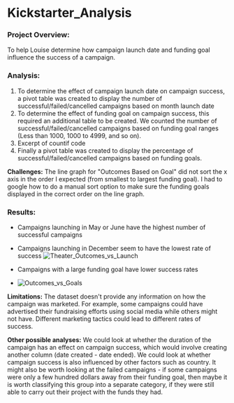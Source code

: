 # Kickstarter_Analysis
### Project Overview: 
To help Louise determine how campaign launch date and funding goal influence the success of a campaign. 

### Analysis: 
1. To determine the effect of campaign launch date on campaign success, a pivot table was created to display the number of successful/failed/cancelled campaigns based on month launch date
2. To determine the effect of funding goal on campaign success, this required an additional table to be created. We counted the number of successful/failed/cancelled campaigns based on funding goal ranges (Less than 1000, 1000 to 4999, and so on). 
3. Excerpt of countif code 
4. Finally a pivot table was created to display the percentage of successful/failed/cancelled campaigns based on funding goals. 

**Challenges:**
The line graph for "Outcomes Based on Goal" did not sort the x axis in the order I expected (from smallest to largest funding goal). I had to google how to do a manual sort option to make sure the funding goals displayed in the correct order on the line graph. 

### **Results:** 
- Campaigns launching in May or June have the highest number of successful campaigns 
- Campaigns launching in December seem to have the lowest rate of success 
![Theater_Outcomes_vs_Launch](https://user-images.githubusercontent.com/113721712/205153149-c4cbc9bc-3ca3-43bc-b54e-45dc3313a01d.png)

- Campaigns with a large funding goal have lower success rates 
- ![Outcomes_vs_Goals](https://user-images.githubusercontent.com/113721712/205153180-8b520aa6-64e9-4b49-a43e-612dbf8fa359.png)

**Limitations:**
The dataset doesn't provide any information on how the campaign was marketed. For example, some campaigns could have advertised their fundraising efforts using social media while others might not have. Different marketing tactics could lead to different rates of success. 

**Other possible analyses:**
We could look at whether the duration of the campaign has an effect on campaign success, which would involve creating another column (date created - date ended). We could look at whether campaign success is also influenced by other factors such as country. It might also be worth looking at the failed campaigns - if some campaigns were only a few hundred dollars away from their funding goal, then maybe it is worth classifying this group into a separate category, if they were still able to carry out their project with the funds they had. 
